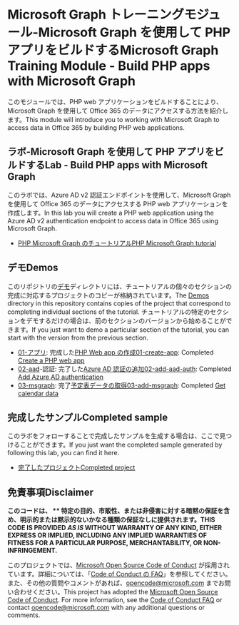 # <a name="microsoft-graph-training-module---build-php-apps-with-microsoft-graph"></a><span data-ttu-id="b81a4-101">Microsoft Graph トレーニングモジュール-Microsoft Graph を使用して PHP アプリをビルドする</span><span class="sxs-lookup"><span data-stu-id="b81a4-101">Microsoft Graph Training Module - Build PHP apps with Microsoft Graph</span></span>

<span data-ttu-id="b81a4-102">このモジュールでは、PHP web アプリケーションをビルドすることにより、Microsoft Graph を使用して Office 365 のデータにアクセスする方法を紹介します。</span><span class="sxs-lookup"><span data-stu-id="b81a4-102">This module will introduce you to working with Microsoft Graph to access data in Office 365 by building PHP web applications.</span></span>

## <a name="lab---build-php-apps-with-microsoft-graph"></a><span data-ttu-id="b81a4-103">ラボ-Microsoft Graph を使用して PHP アプリをビルドする</span><span class="sxs-lookup"><span data-stu-id="b81a4-103">Lab - Build PHP apps with Microsoft Graph</span></span>

<span data-ttu-id="b81a4-104">このラボでは、Azure AD v2 認証エンドポイントを使用して、Microsoft Graph を使用して Office 365 のデータにアクセスする PHP web アプリケーションを作成します。</span><span class="sxs-lookup"><span data-stu-id="b81a4-104">In this lab you will create a PHP web application using the Azure AD v2 authentication endpoint to access data in Office 365 using Microsoft Graph.</span></span>

- [<span data-ttu-id="b81a4-105">PHP Microsoft Graph のチュートリアル</span><span class="sxs-lookup"><span data-stu-id="b81a4-105">PHP Microsoft Graph tutorial</span></span>](https://docs.microsoft.com/graph/training/php-tutorial)

## <a name="demos"></a><span data-ttu-id="b81a4-106">デモ</span><span class="sxs-lookup"><span data-stu-id="b81a4-106">Demos</span></span>

<span data-ttu-id="b81a4-107">このリポジトリの[デモ](./Demos)ディレクトリには、チュートリアルの個々のセクションの完成に対応するプロジェクトのコピーが格納されています。</span><span class="sxs-lookup"><span data-stu-id="b81a4-107">The [Demos](./Demos) directory in this repository contains copies of the project that correspond to completing individual sections of the tutorial.</span></span> <span data-ttu-id="b81a4-108">チュートリアルの特定のセクションをデモするだけの場合は、前のセクションのバージョンから始めることができます。</span><span class="sxs-lookup"><span data-stu-id="b81a4-108">If you just want to demo a particular section of the tutorial, you can start with the version from the previous section.</span></span>

- <span data-ttu-id="b81a4-109">[01-アプリ](Demos/01-create-app): 完成した[PHP Web app の作成](https://docs.microsoft.com/graph/training/php-tutorial?tutorial-step=1)</span><span class="sxs-lookup"><span data-stu-id="b81a4-109">[01-create-app](Demos/01-create-app): Completed [Create a PHP web app](https://docs.microsoft.com/graph/training/php-tutorial?tutorial-step=1)</span></span>
- <span data-ttu-id="b81a4-110">[02-aad](Demos/02-add-aad-auth)-認証: 完了した[Azure AD 認証の追加](https://docs.microsoft.com/graph/training/php-tutorial?tutorial-step=3)</span><span class="sxs-lookup"><span data-stu-id="b81a4-110">[02-add-aad-auth](Demos/02-add-aad-auth): Completed [Add Azure AD authentication](https://docs.microsoft.com/graph/training/php-tutorial?tutorial-step=3)</span></span>
- <span data-ttu-id="b81a4-111">[03-msgraph](Demos/03-add-msgraph): 完了[予定表データの取得](https://docs.microsoft.com/graph/training/php-tutorial?tutorial-step=4)</span><span class="sxs-lookup"><span data-stu-id="b81a4-111">[03-add-msgraph](Demos/03-add-msgraph): Completed [Get calendar data](https://docs.microsoft.com/graph/training/php-tutorial?tutorial-step=4)</span></span>

## <a name="completed-sample"></a><span data-ttu-id="b81a4-112">完成したサンプル</span><span class="sxs-lookup"><span data-stu-id="b81a4-112">Completed sample</span></span>

<span data-ttu-id="b81a4-113">このラボをフォローすることで完成したサンプルを生成する場合は、ここで見つけることができます。</span><span class="sxs-lookup"><span data-stu-id="b81a4-113">If you just want the completed sample generated by following this lab, you can find it here.</span></span>

- [<span data-ttu-id="b81a4-114">完了したプロジェクト</span><span class="sxs-lookup"><span data-stu-id="b81a4-114">Completed project</span></span>](Demos/03-add-msgraph)

## <a name="disclaimer"></a><span data-ttu-id="b81a4-115">免責事項</span><span class="sxs-lookup"><span data-stu-id="b81a4-115">Disclaimer</span></span>

<span data-ttu-id="b81a4-116">**このコードは、 \*\* 特定の目的、市販性、または非侵害に対する暗黙の保証を含め、明示的または黙示的ないかなる種類の保証なしに提供されます。**</span><span class="sxs-lookup"><span data-stu-id="b81a4-116">**THIS CODE IS PROVIDED *AS IS* WITHOUT WARRANTY OF ANY KIND, EITHER EXPRESS OR IMPLIED, INCLUDING ANY IMPLIED WARRANTIES OF FITNESS FOR A PARTICULAR PURPOSE, MERCHANTABILITY, OR NON-INFRINGEMENT.**</span></span>

<span data-ttu-id="b81a4-p102">このプロジェクトでは、[Microsoft Open Source Code of Conduct](https://opensource.microsoft.com/codeofconduct/) が採用されています。詳細については、「[Code of Conduct の FAQ](https://opensource.microsoft.com/codeofconduct/faq/)」を参照してください。また、その他の質問やコメントがあれば、[opencode@microsoft.com](mailto:opencode@microsoft.com) までお問い合わせください。</span><span class="sxs-lookup"><span data-stu-id="b81a4-p102">This project has adopted the [Microsoft Open Source Code of Conduct](https://opensource.microsoft.com/codeofconduct/). For more information, see the [Code of Conduct FAQ](https://opensource.microsoft.com/codeofconduct/faq/) or contact [opencode@microsoft.com](mailto:opencode@microsoft.com) with any additional questions or comments.</span></span>
